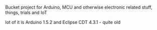 Bucket project for Arduino, MCU and otherwise electronic related stuff, things, trials and IoT

lot of it is Arduino 1.5.2 and Eclipse CDT 4.3.1 - quite old
